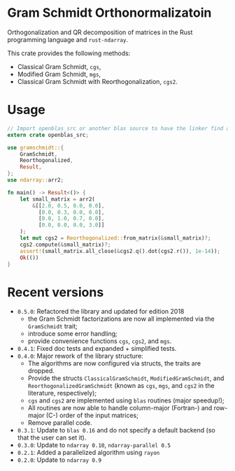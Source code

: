 # Gram Schmidt Orthonormalizatoin

Orthogonalization and QR decomposition of matrices in the Rust programming language and `rust-ndarray`.

This crate provides the following methods:

+ Classical Gram Schmidt, `cgs`,
+ Modified Gram Schmidt, `mgs`,
+ Classical Gram Schmidt with Reorthogonalization, `cgs2`.

# Usage

```rust
// Import openblas_src or another blas source to have the linker find all symbols.
extern crate openblas_src;

use gramschmidt::{
    GramSchmidt,
    Reorthogonalized,
    Result,
};
use ndarray::arr2;

fn main() -> Result<()> {
    let small_matrix = arr2(
        &[[2.0, 0.5, 0.0, 0.0],
          [0.0, 0.3, 0.0, 0.0],
          [0.0, 1.0, 0.7, 0.0],
          [0.0, 0.0, 0.0, 3.0]]
    );
    let mut cgs2 = Reorthogonalized::from_matrix(&small_matrix)?;
    cgs2.compute(&small_matrix)?;
    assert!(small_matrix.all_close(&cgs2.q().dot(cgs2.r()), 1e-14));
    Ok(())
}
```

# Recent versions

+ `0.5.0`: Refactored the library and updated for edition 2018
    + the Gram Schmidt factorizations are now all implemented via the `GramSchmidt` trait;
    + introduce some error handling;
    + provide convenience functions `cgs`, `cgs2`, and `mgs`.
+ `0.4.1`: Fixed doc tests and expanded + simplified tests.
+ `0.4.0`: Major rework of the library structure:
    + The algorithms are now configured via structs, the traits are dropped.
    + Provide the structs `ClassicalGramSchmidt`, `ModifiedGramSchmidt`, and
  `ReorthogonalizedGramSchmidt` (known as `cgs`, `mgs`, and `cgs2` in the
  literature, respectively);
    + `cgs` and `cgs2` are implemented using `blas` routines (major speedup!);
    + All routines are now able to handle column-major (Fortran-) and row-major (C-) order
    of the input matrices;
    + Remove parallel code.
+ `0.3.1`: Update to `blas 0.16` and do not specify a default backend (so that the user can set it).
+ `0.3.0`: Update to `ndarray 0.10`, `ndarray-parallel 0.5`
+ `0.2.1`: Added a parallelized algorithm using `rayon`
+ `0.2.0`: Update to `ndarray 0.9`
